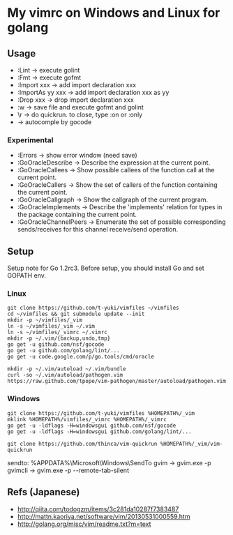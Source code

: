 My vimrc on Windows and Linux for golang
========================================

Usage
-----
* :Lint -> execute golint
* :Fmt -> execute gofmt
* :Import xxx -> add import declaration xxx
* :ImportAs yy xxx -> add import declaration xxx as yy
* :Drop xxx -> drop import declaration xxx
* :w -> save file and execute gofmt and golint
* \r -> do quickrun. to close, type :on or :only
* <C-X><C-O> -> autocomple by gocode

### Experimental
* :Errors -> show error window (need save)
* :GoOracleDescribe -> Describe the expression at the current point.
* :GoOracleCallees -> Show possible callees of the function call at the current point.
* :GoOracleCallers -> Show the set of callers of the function containing the current point.
* :GoOracleCallgraph -> Show the callgraph of the current program.
* :GoOracleImplements -> Describe the 'implements' relation for types in the package containing the current point.
* :GoOracleChannelPeers -> Enumerate the set of possible corresponding sends/receives for this channel receive/send operation.

Setup
-----
Setup note for Go 1.2rc3.
Before setup, you should install Go and set GOPATH env.

### Linux

```shell
git clone https://github.com/t-yuki/vimfiles ~/vimfiles
cd ~/vimfiles && git submodule update --init
mkdir -p ~/vimfiles/_vim
ln -s ~/vimfiles/_vim ~/.vim
ln -s ~/vimfiles/_vimrc ~/.vimrc
mkdir -p ~/.vim/{backup,undo,tmp}
go get -u github.com/nsf/gocode
go get -u github.com/golang/lint/...
go get -u code.google.com/p/go.tools/cmd/oracle

mkdir -p ~/.vim/autoload ~/.vim/bundle
curl -so ~/.vim/autoload/pathogen.vim https://raw.github.com/tpope/vim-pathogen/master/autoload/pathogen.vim
```

### Windows

```shell
git clone https://github.com/t-yuki/vimfiles %HOMEPATH%/_vim
mklink %HOMEPATH%/vimfiles/_vimrc %HOMEPATH%/_vimrc
go get -u -ldflags -H=windowsgui github.com/nsf/gocode
go get -u -ldflags -H=windowsgui github.com/golang/lint/...

git clone https://github.com/thinca/vim-quickrun %HOMEPATH%/_vim/vim-quickrun
```

sendto: %APPDATA%\Microsoft\Windows\SendTo
gvim -> gvim.exe -p
gvimcli -> gvim.exe -p --remote-tab-silent

Refs (Japanese)
---------------
* http://qiita.com/todogzm/items/3c281da10287f7383487
* http://mattn.kaoriya.net/software/vim/20130531000559.htm
* http://golang.org/misc/vim/readme.txt?m=text

